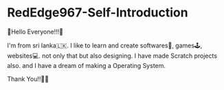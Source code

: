 # RedEdge967-Self-Introduction

🌈Hello Everyone!!!🌈

I'm from sri lanka🇱🇰. I like to learn and create softwares📲, games🕹️, websites💻.
not only that but also designing. I have made Scratch projects also.
and I have a dream of making a Operating System.

Thank You!!👋🏻
